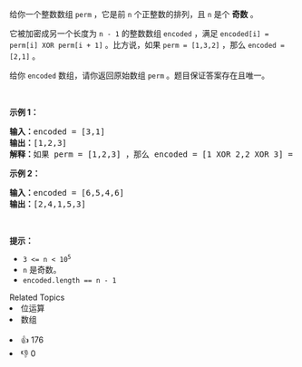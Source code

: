 <p>给你一个整数数组&nbsp;<code>perm</code>&nbsp;，它是前&nbsp;<code>n</code>&nbsp;个正整数的排列，且&nbsp;<code>n</code>&nbsp;是个 <strong>奇数</strong>&nbsp;。</p>

<p>它被加密成另一个长度为 <code>n - 1</code>&nbsp;的整数数组&nbsp;<code>encoded</code>&nbsp;，满足&nbsp;<code>encoded[i] = perm[i] XOR perm[i + 1]</code>&nbsp;。比方说，如果&nbsp;<code>perm = [1,3,2]</code>&nbsp;，那么&nbsp;<code>encoded = [2,1]</code>&nbsp;。</p>

<p>给你&nbsp;<code>encoded</code>&nbsp;数组，请你返回原始数组&nbsp;<code>perm</code>&nbsp;。题目保证答案存在且唯一。</p>

<p>&nbsp;</p>

<p><strong>示例 1：</strong></p>

<pre><b>输入：</b>encoded = [3,1]
<b>输出：</b>[1,2,3]
<b>解释：</b>如果 perm = [1,2,3] ，那么 encoded = [1 XOR 2,2 XOR 3] = [3,1]
</pre>

<p><strong>示例 2：</strong></p>

<pre><b>输入：</b>encoded = [6,5,4,6]
<b>输出：</b>[2,4,1,5,3]
</pre>

<p>&nbsp;</p>

<p><strong>提示：</strong></p>

<ul> 
 <li><code>3 &lt;= n &lt;&nbsp;10<sup>5</sup></code></li> 
 <li><code>n</code>&nbsp;是奇数。</li> 
 <li><code>encoded.length == n - 1</code></li> 
</ul>

<div><div>Related Topics</div><div><li>位运算</li><li>数组</li></div></div><br><div><li>👍 176</li><li>👎 0</li></div>